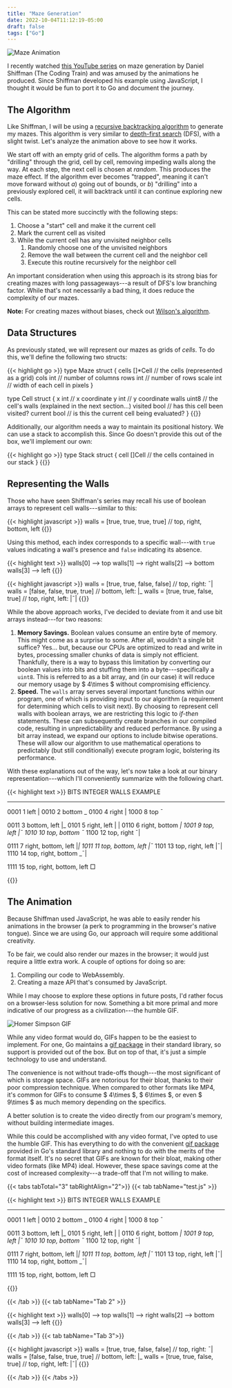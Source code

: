 ```yaml
---
title: "Maze Generation"
date: 2022-10-04T11:12:19-05:00
draft: false
tags: ["Go"]
---
```


![Maze Animation](/images/maze.gif)

I recently watched [this YouTube series](https://www.youtube.com/watch?v=HyK_Q5rrcr4) on maze generation by Daniel Shiffman (The Coding Train) and was amused by the animations he produced.  Since Shiffman developed his example using JavaScript, I thought it would be fun to port it to Go and document the journey.

<!--more-->

## The Algorithm

Like Shiffman, I will be using a [recursive backtracking algorithm](https://en.wikipedia.org/wiki/Maze_generation_algorithm#Recursive_implementation) to generate my mazes.  This algorithm is very similar to [depth-first search](https://en.wikipedia.org/wiki/Depth-first_search) (DFS), with a slight twist.  Let's analyze the animation above to see how it works.

We start off with an empty grid of cells.  The algorithm forms a path by "drilling" through the grid, cell by cell, removing impeding walls along the way.  At each step, the next cell is chosen at *random*.  This produces the maze effect.  If the algorithm ever becomes "trapped", meaning it can't move forward without *a*) going out of bounds, or *b*) "drilling" into a previously explored cell, it will backtrack until it can continue exploring new cells.

This can be stated more succinctly with the following steps:

1. Choose a "start" cell and make it the current cell
2. Mark the current cell as visited
3. While the current cell has any unvisited neighbor cells
    1. Randomly choose one of the unvisited neighbors
    2. Remove the wall between the current cell and the neighbor cell
    3. Execute this routine recursively for the neighbor cell

An important consideration when using this approach is its strong bias for creating mazes with long passageways---a result of DFS's low branching factor.  While that's not necessarily a bad thing, it does reduce the complexity of our mazes.

**Note:** For creating mazes without biases, check out [Wilson's algorithm](https://en.wikipedia.org/wiki/Maze_generation_algorithm#Wilson's_algorithm).

## Data Structures

As previously stated, we will represent our mazes as grids of *cells*.  To do this, we'll define the following two structs:

{{< highlight go >}}
type Maze struct {
    cells   []*Cell     // the cells (represented as a grid)
    cols    int         // number of columns
    rows    int         // number of rows
    scale   int         // width of each cell in pixels
}

type Cell struct {
    x       int         // x coordinate
    y       int         // y coordinate
    walls   uint8       // the cell's walls (explained in the next section...)
    visited bool        // has this cell been visited?
    current bool        // is this the current cell being evaluated?
}
{{</highlight >}}

Additionally, our algorithm needs a way to maintain its positional history.  We can use a stack to accomplish this.  Since Go doesn't provide this out of the box, we'll implement our own:

{{< highlight go >}}
type Stack struct {
    cell []Cell     // the cells contained in our stack
}
{{</highlight >}}

## Representing the Walls

Those who have seen Shiffman's series may recall his use of boolean arrays to represent cell walls---similar to this:

{{< highlight javascript >}}
walls = [true, true, true, true]    // top, right, bottom, left
{{</highlight >}}

Using this method, each index corresponds to a specific wall---with `true` values indicating a wall's presence and `false` indicating its absence.

{{< highlight text >}}
walls[0] --> top
walls[1] --> right
walls[2] --> bottom
walls[3] --> left
{{</highlight >}}

{{< highlight javascript >}}
walls = [true, true, false, false]   //       top, right:  ¯|
walls = [false, false, true, true]   //     bottom, left: |_
walls = [true, true, false, true]    // top, right, left: |¯|
{{</highlight >}}

While the above approach works, I've decided to deviate from it and use bit arrays instead---for two reasons:

1. **Memory Savings.**  Boolean values consume an entire byte of memory. This might come as a surprise to some.  After all, wouldn't a single bit suffice? Yes... but, because our CPUs are optimized to read and write in bytes, processing smaller chunks of data is simply not efficient.  Thankfully, there is a way to bypass this limitation by converting our boolean values into bits and stuffing them into a byte---specifically a `uint8`.  This is referred to as a bit array, and (in our case) it will reduce our memory usage by $ 4\times $ without compromising efficiency.
2. **Speed.**  The `walls` array serves several important functions within our program, one of which is providing input to our algorithm (a requirement for determining which cells to visit next).  By choosing to represent cell walls with boolean arrays, we are restricting this logic to *if-then* statements.  These can subsequently create branches in our compiled code, resulting in unpredictability and reduced performance.  By using a bit array instead, we expand our options to include bitwise operations.  These will allow our algorithm to use mathematical operations to predictably (but still conditionally) execute program logic, bolstering its performance.

With these explanations out of the way, let's now take a look at our binary representation---which I'll conveniently summarize with the following chart.

{{< highlight text >}}
BITS     INTEGER     WALLS                     EXAMPLE
----     -------     -----                     -------
0001        1        left                        |
0010        2        bottom                       _
0100        4        right                         |
1000        8        top                          ¯

0011        3        bottom, left                |_
0101        5        right, left                 | |
0110        6        right, bottom                _|
1001        9        top, left                   |¯
1010       10        top, bottom                 ¯_
1100       12        top, right                   ¯|

0111        7        right, bottom, left         |_|
1011       11        top, bottom, left           |¯_
1101       13        top, right, left            |¯|
1110       14        top, right, bottom          _¯|

1111       15        top, right, bottom, left     □

{{</highlight >}}

## The Animation

Because Shiffman used JavaScript, he was able to easily render his animations in the browser (a perk to programming in the browser's native tongue).  Since we are using Go, our approach will require some additional creativity.

To be fair, we could also render our mazes in the browser; it would just require a little extra work.  A couple of options for doing so are:

1. Compiling our code to WebAssembly.
2. Creating a maze API that's consumed by JavaScript.

While I may choose to explore these options in future posts, I'd rather focus on a browser-less solution for now.  Something a bit more primal and more indicative of our progress as a civilization---the humble GIF.

![Homer Simpson GIF](/images/simpson.gif)

While any video format would do, GIFs happen to be the easiest to implement.  For one, Go maintains a [gif package](https://pkg.go.dev/image/gif) in their standard library, so support is provided out of the box.  But on top of that, it's just a simple technology to use and understand.

The convenience is not without trade-offs though---the most significant of which is storage space.  GIFs are notorious for their bloat, thanks to their poor compression technique.  When compared to other formats like MP4, it's common for GIFs to consume $ 4\times $, $ 6\times $, or even $ 9\times $ as much memory depending on the specifics.

A better solution is to create the video directly from our program's memory, without building intermediate images.

While this could be accomplished with any video format, I've opted to use the humble GIF.  This has everything to do with the convenient [gif package](https://pkg.go.dev/image/gif) provided in Go's standard library and nothing to do with the merits of the format itself.  It's no secret that GIFs are known for their bloat, making other video formats (like MP4) ideal.  However, these space savings come at the cost of increased complexity---a trade-off that I'm not willing to make.

{{< tabs tabTotal="3" tabRightAlign="2">}}
{{< tab tabName="test.js" >}}

{{< highlight text >}}
BITS     INTEGER     WALLS                     EXAMPLE
----     -------     -----                     -------
0001        1        left                        |
0010        2        bottom                       _
0100        4        right                         |
1000        8        top                          ¯

0011        3        bottom, left                |_
0101        5        right, left                 | |
0110        6        right, bottom                _|
1001        9        top, left                   |¯
1010       10        top, bottom                 ¯_
1100       12        top, right                   ¯|

0111        7        right, bottom, left         |_|
1011       11        top, bottom, left           |¯_
1101       13        top, right, left            |¯|
1110       14        top, right, bottom          _¯|

1111       15        top, right, bottom, left     □

{{</highlight >}}

{{< /tab >}}
{{< tab tabName="Tab 2" >}}

{{< highlight text >}}
walls[0] --> top
walls[1] --> right
walls[2] --> bottom
walls[3] --> left
{{</highlight >}}

{{< /tab >}}
{{< tab tabName="Tab 3">}}

{{< highlight javascript >}}
walls = [true, true, false, false]   //       top, right:  ¯|
walls = [false, false, true, true]   //     bottom, left: |_
walls = [true, true, false, true]    // top, right, left: |¯|
{{</highlight >}}

{{< /tab >}}
{{< /tabs >}}
